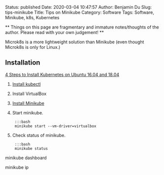 Status: published
Date: 2020-03-04 10:47:57
Author: Benjamin Du
Slug: tips-minikube
Title: Tips on Minikube
Category: Software
Tags: Software, Minikube, k8s, Kubernetes

**
Things on this page are fragmentary and immature notes/thoughts of the author.
Please read with your own judgement!
**

Microk8s is a more lightweight solution than Minikube 
(even thought Microk8s is only for Linux.)


## Installation

[4 Steps to Install Kubernetes on Ubuntu 16.04 and 18.04](https://matthewpalmer.net/kubernetes-app-developer/articles/install-kubernetes-ubuntu-tutorial.html)


1. [Install kubectl](https://kubernetes.io/docs/tasks/tools/install-kubectl/)

2. Install VirtualBox

3. [Install Minikube](https://kubernetes.io/docs/tasks/tools/install-minikube/)

4. Start minikube. 
	
		:::bash
		minikube start --vm-driver=virtualbox

5. Check status of minikube.

		:::bash
		minikube status


minikube dashboard

minikube ip
